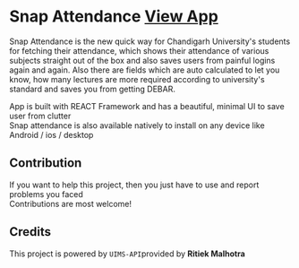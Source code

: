 # Snap Attendance [View App](https://snapatd.tech)

Snap Attendance is the new quick way for Chandigarh University's students for fetching their attendance, which shows their attendance of various subjects straight out of the box and also saves users from painful logins again and again. Also there are fields which are auto calculated to let you know, how many lectures are more required according to university's standard and saves you from getting DEBAR.

App is built with REACT Framework and has a beautiful, minimal UI to save user from clutter  
Snap attendance is also available natively to install on any device like Android / ios / desktop

## Contribution

If you want to help this project, then you just have to use and report problems you faced  
Contributions are most welcome!

## Credits

This project is powered by `UIMS-API`provided by **Ritiek Malhotra**
